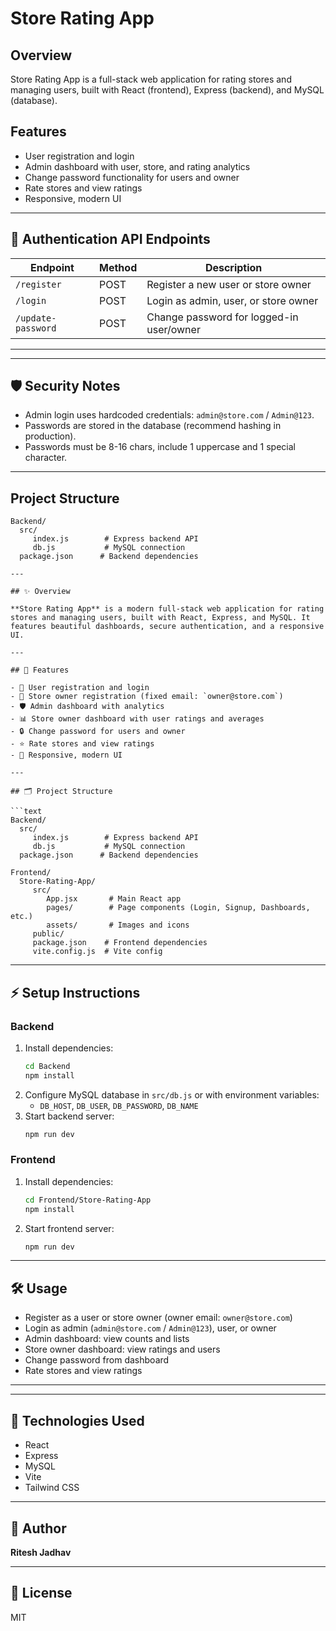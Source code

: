 
# Store Rating App

## Overview
Store Rating App is a full-stack web application for rating stores and managing users, built with React (frontend), Express (backend), and MySQL (database).

## Features
- User registration and login
- Admin dashboard with user, store, and rating analytics
- Change password functionality for users and owner
- Rate stores and view ratings
- Responsive, modern UI


---

## 🔑 Authentication API Endpoints

| Endpoint                | Method | Description                                 |
|-------------------------|--------|---------------------------------------------|
| `/register`             | POST   | Register a new user or store owner          |
| `/login`                | POST   | Login as admin, user, or store owner        |
| `/update-password`      | POST   | Change password for logged-in user/owner    |

---

---
## 🛡️ Security Notes

- Admin login uses hardcoded credentials: `admin@store.com` / `Admin@123`.
- Passwords are stored in the database (recommend hashing in production).
- Passwords must be 8-16 chars, include 1 uppercase and 1 special character.

---

## Project Structure

```
Backend/
  src/
	 index.js        # Express backend API
	 db.js           # MySQL connection
  package.json      # Backend dependencies

---

## ✨ Overview

**Store Rating App** is a modern full-stack web application for rating stores and managing users, built with React, Express, and MySQL. It features beautiful dashboards, secure authentication, and a responsive UI.

---

## 🎯 Features

- 👤 User registration and login
- 🏪 Store owner registration (fixed email: `owner@store.com`)
- 🛡️ Admin dashboard with analytics
- 📊 Store owner dashboard with user ratings and averages
- 🔒 Change password for users and owner
- ⭐ Rate stores and view ratings
- 📱 Responsive, modern UI

---

## 🗂️ Project Structure

```text
Backend/
  src/
	 index.js        # Express backend API
	 db.js           # MySQL connection
  package.json      # Backend dependencies

Frontend/
  Store-Rating-App/
	 src/
		App.jsx       # Main React app
		pages/        # Page components (Login, Signup, Dashboards, etc.)
		assets/       # Images and icons
	 public/
	 package.json    # Frontend dependencies
	 vite.config.js  # Vite config
```

---

## ⚡ Setup Instructions

### Backend
1. Install dependencies:
	```bash
	cd Backend
	npm install
	```
2. Configure MySQL database in `src/db.js` or with environment variables:
	- `DB_HOST`, `DB_USER`, `DB_PASSWORD`, `DB_NAME`
3. Start backend server:
	```bash
	npm run dev
	```

### Frontend
1. Install dependencies:
	```bash
	cd Frontend/Store-Rating-App
	npm install
	```
2. Start frontend server:
	```bash
	npm run dev
	```

---

## 🛠️ Usage

- Register as a user or store owner (owner email: `owner@store.com`)
- Login as admin (`admin@store.com` / `Admin@123`), user, or owner
- Admin dashboard: view counts and lists
- Store owner dashboard: view ratings and users
- Change password from dashboard
- Rate stores and view ratings

---


---

## 🧰 Technologies Used

- React
- Express
- MySQL
- Vite
- Tailwind CSS

---

## 👤 Author

**Ritesh Jadhav**

---

## 📄 License

MIT


